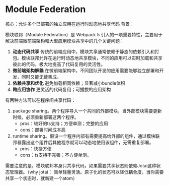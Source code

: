 # Module Federation
核心：允许多个已部署的独立应用在运行时动态地共享代码
背景：

模块联邦（Module Federation）是 Webpack 5 引入的一项重要特性，主要用于解决前端微前端架构和大型应用模块共享中的几个关键问题：

1. **动态代码共享** 传统的前端应用中，模块共享通常依赖于静态的依赖引入和打包。模块联邦允许在运行时动态地共享模块，不同的应用可以实时加载和共享彼此的代码，极大地提高了代码复用的灵活性。
2. **微前端架构解耦** 在微前端架构中，不同团队开发的应用需要能够独立部署和开发，同时又能无缝集成。
3. **依赖共享和优化** 避免加载相同依赖；显著减小bundle体积
4. **跨应用协作** 更灵活的代码复用；可插拔的应用架构

有两种方法可以在程序间共享代码：
1. package sharing。两个程序导入一个共同的外部模块，当外部模块需要更新时候，必须重新部署这两个程序。
	- pros：较好的ts支持；方便单测；完整的应用
	- cons：部署时间成本高
2. runtime sharing。假设一个程序内部有需要提高给外部的组件，通过模块联邦暴露出这个组件后其他程序就可以动态地使用该组件，无需重复部署。
	- pros：快捷方便
	- cons：ts支持不完善；不方便单测。

需要注意的是，模块联邦本身只共享代码，如果需要共享状态则依赖Jotai这种状态管理器。（why jotai： 简单轻量灵活。原子化的状态可以降低耦合度，当你需要共享一个状态时，就新建一个atom）
